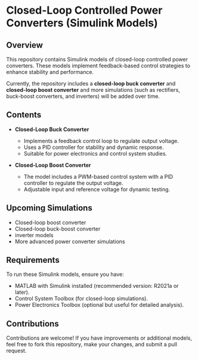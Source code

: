 # **Closed-Loop Controlled Power Converters (Simulink Models)**  

## **Overview**  
This repository contains Simulink models of closed-loop controlled power converters. These models implement feedback-based control strategies to enhance stability and performance.  

Currently, the repository includes a **closed-loop buck converter** and **closed-loop boost converter** and more simulations (such as rectifiers, buck-boost converters, and inverters) will be added over time.  

## **Contents**  
- **Closed-Loop Buck Converter** 
  - Implements a feedback control loop to regulate output voltage.  
  - Uses a PID controller for stability and dynamic response.
  - Suitable for power electronics and control system studies.
 
- **Closed-Loop Boost Converter**
  - The model includes a PWM-based control system with a PID controller to regulate the output voltage.
  - Adjustable input and reference voltage for dynamic testing.

## **Upcoming Simulations**  
- Closed-loop boost converter  
- Closed-loop buck-boost converter  
- inverter models  
- More advanced power converter simulations

## **Requirements**  
To run these Simulink models, ensure you have:  
- MATLAB with Simulink installed (recommended version: R2021a or later).  
- Control System Toolbox (for closed-loop simulations).  
- Power Electronics Toolbox (optional but useful for detailed analysis).  

## **Contributions**  
Contributions are welcome! If you have improvements or additional models, feel free to fork this repository, make your changes, and submit a pull request.
